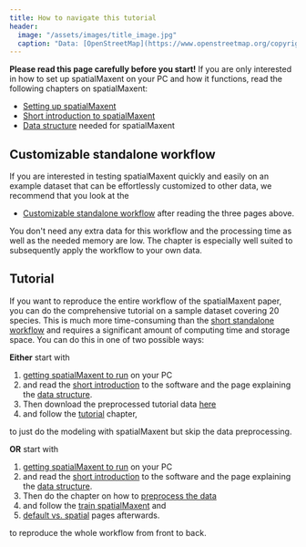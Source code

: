```yaml
---
title: How to navigate this tutorial
header:
  image: "/assets/images/title_image.jpg"
  caption: "Data: [OpenStreetMap](https://www.openstreetmap.org/copyright) & [Elith et al. 2020](https://doi.org/10.17161/bi.v15i2.13384)"
---
```



**Please read this page carefully before you start!** If you are only interested in how to set up spatialMaxent on your PC and how it functions, read the following chapters on spatialMaxent:
* [Setting up spatialMaxent](../020_spatialMaxent)
* [Short introduction to spatialMaxent](../030_spatialMaxent_short_introduction)
* [Data structure](../040/data_structure) needed for spatialMaxent


## Customizable standalone workflow
If you are interested in testing spatialMaxent quickly and easily on an example dataset that can be effortlessly customized to other data, we recommend that you look at the 

* [Customizable standalone workflow](../050_standalone_workflow) after reading the three pages above. 

You don't need any extra data for this workflow and the processing time as well as the needed memory are low. 
The chapter is especially well suited to subsequently apply the workflow to your own data.

## Tutorial
If you want to reproduce the entire workflow of the spatialMaxent paper, you can do the comprehensive tutorial on a sample dataset covering 20 species. This is much more time-consuming than the [short standalone workflow](../050_standalone_workflow) and requires a significant amount of computing time and storage space. You can do this in one of two possible ways: 

**Either** start with

1.	[getting spatialMaxent to run]( ../020_spatialMaxent) on your PC
1.	and read the [short introduction](../030_spatialMaxent_short_introduction) to the software and the page explaining the [data structure]( ../040/data_structure).
1.	Then download the preprocessed tutorial data [here](https://hessenbox.uni-marburg.de/getlink/fiUeey1V4M5w8hCQFN845dKX/) 
1.	and follow the [tutorial](../100_tutorial) chapter,

to just do the modeling with spatialMaxent but skip the data preprocessing.

**OR** start with

1.	[getting spatialMaxent to run]( ../020_spatialMaxent) on your PC
1.	and read the [short introduction](../030_spatialMaxent_short_introduction) to the software and the page explaining the [data structure]( ../040/data_structure).
1.	Then do the chapter on how to [preprocess the data](../060_preprocessing) 
1.	and follow the [train spatialMaxent](../110_train_maxent) and
1. [default vs. spatial](../120_default_vs_spatial) pages afterwards.

to reproduce the whole workflow from front to back.

